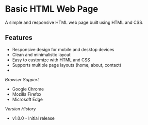 # Basic HTML Web Page

A simple and responsive HTML web page built using HTML and CSS.

## Features

* Responsive design for mobile and desktop devices
* Clean and minimalistic layout
* Easy to customize with HTML and CSS
* Supports multiple page layouts (home, about, contact)
* 
_Browser Support_

- Google Chrome
- Mozilla Firefox
- Microsoft Edge

_Version History_

- v1.0.0 - Initial release


